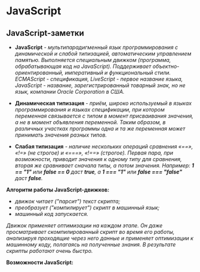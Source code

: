 # JavaScript

## JavaScript-заметки

- **JavaScript** _- мультипарадигменный язык программирования с динамической и слабой типизацией, автоматическим управлением памятью. Выполняется специальным движком (программа, обрабатывающая код на JavaScript). Поддерживает объектно-ориентированный, императивный и функциональный стили. ECMAScript - спецификация, LiveScript - первое название языка, JavaScript - название, зарегистрированный товарный знак, но не язык, компании Oracle Corporation в США._

- **Динамическая типизация** _- приём, широко используемый в языках программирования и языках спецификации, при котором переменная связывается с типом в момент присваивания значения, а не в момент объявления переменной. Таким образом, в различных участках программы одна и та же переменная может принимать значения разных типов._

- **Слабая типизация** _- наличие нескольких операций сравнения «==», «!=» (не строгое) и «===», «!==» (строгое). Первая пара, при возможности, приводит значения к одному типу для сравнения, вторая же сравнивает сначала типы, а потом значения. Например: **1 == "1"** или **false == 0** даст **true**, а **1 === "1"** или **false === "false"** даст **false**._

**Алгоритм работы JavaScript-движков:**

- _движок читает ("парсит") текст скрипта;_
- _преобразует ("компилирует") скрипт в машинный язык;_
- _машинный код запускается._

_Движок применяет оптимизации на каждом этапе. Он даже просматривает скомпилированный скрипт во время его работы, анализируя проходящие через него данные и применяет оптимизации к машинному коду, полагаясь на полученные знания. В результате скрипты работают очень быстро._

**Возможности JavaScript:**
